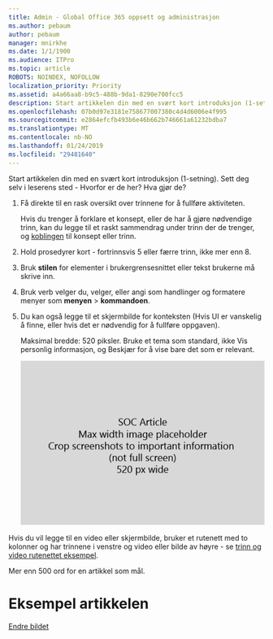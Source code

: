 ```yaml
---
title: Admin - Global Office 365 oppsett og administrasjon
ms.author: pebaum
author: pebaum
manager: mnirkhe
ms.date: 1/1/1900
ms.audience: ITPro
ms.topic: article
ROBOTS: NOINDEX, NOFOLLOW
localization_priority: Priority
ms.assetid: a4a66aa8-b9c5-488b-9da1-8290e700fcc5
description: Start artikkelen din med en svært kort introduksjon (1-setning). Sett deg selv i leserens sted - Hvorfor er de her? Hva gjør de?
ms.openlocfilehash: 07b0d97e3181e758677007380c4d4d6006e4f995
ms.sourcegitcommit: e2864efcfb493b6e46b662b746661a61232bdba7
ms.translationtype: MT
ms.contentlocale: nb-NO
ms.lasthandoff: 01/24/2019
ms.locfileid: "29481640"
---
```

Start artikkelen din med en svært kort introduksjon (1-setning). Sett deg selv i leserens sted - Hvorfor er de her? Hva gjør de? 
  
1. Få direkte til en rask oversikt over trinnene for å fullføre aktiviteten.
    
    Hvis du trenger å forklare et konsept, eller de har å gjøre nødvendige trinn, kan du legge til et raskt sammendrag under trinn der de trenger, og [koblingen](https://support.office.com/article/f37e7984-cf03-4fde-92d3-82970d7e241b.aspx) til konsept eller trinn. 
    
2. Hold prosedyrer kort - fortrinnsvis 5 eller færre trinn, ikke mer enn 8.
    
3. Bruk **stilen** for elementer i brukergrensesnittet eller tekst brukerne må skrive inn. 
    
4. Bruk verb velger du, velger, eller angi som handlinger og formatere menyer som **menyen** \> **kommandoen**.
    
5. Du kan også legge til et skjermbilde for konteksten (Hvis UI er vanskelig å finne, eller hvis det er nødvendig for å fullføre oppgaven).
    
    Maksimal bredde: 520 piksler. Bruke et tema som standard, ikke Vis personlig informasjon, og Beskjær for å vise bare det som er relevant. 
    
    ![Plassholder - maksimale bredden for Orb artikkelen art er 520 piksler](media/7d43d3be-8658-4a5b-aa15-ed62a47a2b24.png)
  
Hvis du vil legge til en video eller skjermbilde, bruker et rutenett med to kolonner og har trinnene i venstre og video eller bilde av høyre - se [trinn og video rutenettet eksempel](https://support.office.com/article/14ce8e82-efa0-47f5-bb84-94f078db3dae.aspx). 
  
Mer enn 500 ord for en artikkel som mål.
  
# <a name="example-article"></a>Eksempel artikkelen

[Endre bildet](https://support.office.com/article/555376e0-1fca-49ba-8434-307a0525c767.aspx)
  

